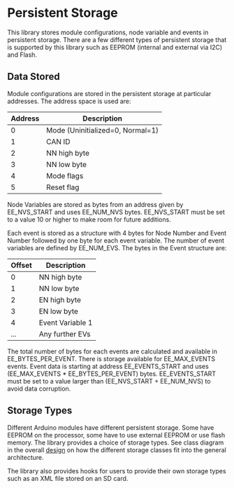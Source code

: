 # Persistent Storage
This library stores module configurations, node variable and events in persistent storage.
There are a few different types of persistent storage that is supported by this
library such as EEPROM (internal and external via I2C) and Flash.

## Data Stored
Module configurations are stored in the persistent storage at particular addresses.
The address space is used are:

| Address | Description                      |
|---------|----------------------------------|
| 0       | Mode (Uninitialized=0, Normal=1) |
| 1       | CAN ID                           |
| 2       | NN high byte                     |
| 3       | NN low byte                      |
| 4       | Mode flags                       |
| 5       | Reset flag                       |

Node Variables are stored as bytes from an address given by EE_NVS_START and 
uses EE_NUM_NVS bytes.
EE_NVS_START must be set to a value 10 or higher to make room for future additions.

Each event is stored as a structure with 4 bytes for Node Number and Event Number 
followed by one byte for each event variable. The number of event variables are defined
by EE_NUM_EVS. The bytes in the Event structure are:

| Offset | Description      |
|--------|------------------|
| 0      | NN high byte     |
| 1      | NN low byte      |
| 2      | EN high byte     |
| 3      | EN low byte      |
| 4      | Event Variable 1 |
| ...    | Any further EVs  |

The total number of bytes for each events are calculated and available in EE_BYTES_PER_EVENT.
There is storage available for EE_MAX_EVENTS events. 
Event data is starting at address EE_EVENTS_START and uses 
(EE_MAX_EVENTS * EE_BYTES_PER_EVENT) bytes.
EE_EVENTS_START must be set to a value larger than (EE_NVS_START + EE_NUM_NVS) to 
avoid data corruption.

## Storage Types
Different Arduino modules have different persistent storage.
Some have EEPROM on the processor, some have to use external EEPROM
or use flash memory. 
The library provides a choice of storage types.
See class diagram in the overall [design](Design.md) on how the different
storage classes fit into the general architecture.

The library also provides hooks for users to provide their own storage types such 
as an XML file stored on an SD card.